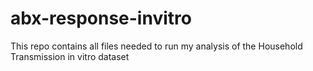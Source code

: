 # abx-response-invitro
This repo contains all files needed to run my analysis of the Household Transmission in vitro dataset
